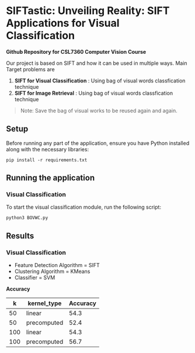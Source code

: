 # SIFTastic: Unveiling Reality: SIFT Applications for Visual Classification

**Github Repository for CSL7360 Computer Vision Course**

Our project is based on SIFT and how it can be used in multiple ways. Main Target problems are
1.  **SIFT for Visual Classification** : Using bag of visual words classfication technique
2.  **SIFT for Image Retrieval** : Using bag of visual words classfication technique
   
> Note: Save the bag of visual works to be reused again and again.

## Setup

Before running any part of the application, ensure you have Python installed along with the necessary libraries:

```
pip install -r requirements.txt
```
## Running the application

### Visual Classification
To start the visual classification module, run the following script:
```
python3 BOVWC.py
```


## Results 

### Visual Classification
- Feature Detection Algorithm = SIFT
- Clustering Algorithm = KMeans
- Classifier = SVM

**Accuracy**

| k | kernel_type | Accuracy |
|---|-------------|----------|
| 50 | linear | 54.3 |
| 50 | precomputed | 52.4 |
| 100 | linear | 54.3 |
| 100 | precomputed | 56.7 |

